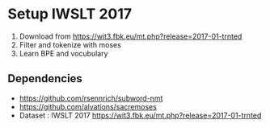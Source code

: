 # Setup IWSLT 2017

1. Download from https://wit3.fbk.eu/mt.php?release=2017-01-trnted
2. Filter and tokenize with moses
3. Learn BPE and vocubulary

## Dependencies

- https://github.com/rsennrich/subword-nmt
- https://github.com/alvations/sacremoses
- Dataset : IWSLT 2017  https://wit3.fbk.eu/mt.php?release=2017-01-trnted
